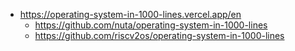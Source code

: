 

* https://operating-system-in-1000-lines.vercel.app/en
    * https://github.com/nuta/operating-system-in-1000-lines
    * https://github.com/riscv2os/operating-system-in-1000-lines
